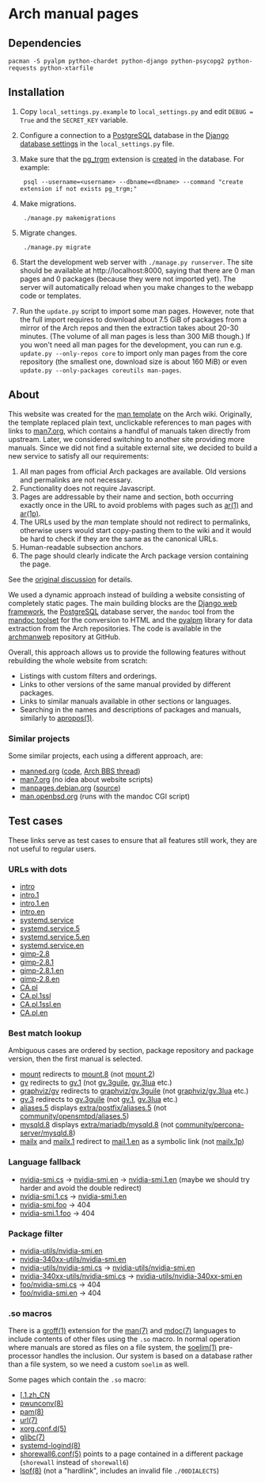 # Arch manual pages

## Dependencies

	pacman -S pyalpm python-chardet python-django python-psycopg2 python-requests python-xtarfile

## Installation

1. Copy `local_settings.py.example` to `local_settings.py` and edit `DEBUG = True` and the `SECRET_KEY` variable.

2. Configure a connection to a [PostgreSQL](https://wiki.archlinux.org/index.php/PostgreSQL) database
   in the [Django database settings](https://docs.djangoproject.com/en/3.1/ref/settings/#databases)
   in the `local_settings.py` file.

3. Make sure that the [pg_trgm](https://www.postgresql.org/docs/current/pgtrgm.html)
   extension is [created](https://www.postgresql.org/docs/current/sql-createextension.html)
   in the database. For example:

        psql --username=<username> --dbname=<dbname> --command "create extension if not exists pg_trgm;"

4. Make migrations.

        ./manage.py makemigrations

5. Migrate changes.

        ./manage.py migrate

6. Start the development web server with `./manage.py runserver`. The site
   should be available at http://localhost:8000, saying that there are 0 man
   pages and 0 packages (because they were not imported yet). The server will
   automatically reload when you make changes to the webapp code or templates.

7. Run the `update.py` script to import some man pages. However, note that the
   full import requires to download about 7.5 GiB of packages from a mirror of
   the Arch repos and then the extraction takes about 20-30 minutes. (The volume
   of all man pages is less than 300 MiB though.) If you won't need all man pages
   for the development, you can run e.g. `update.py --only-repos core` to import
   only man pages from the core repository (the smallest one, download size is
   about 160 MiB) or even `update.py --only-packages coreutils man-pages`.

## About

This website was created for the [man template](https://wiki.archlinux.org/index.php/Template:Man)
on the Arch wiki. Originally, the template replaced plain text, unclickable
references to man pages with links to [man7.org](https://man7.org/linux/man-pages/),
which contains a handful of manuals taken directly from upstream. Later, we
considered switching to another site providing more manuals. Since we did not
find a suitable external site, we decided to build a new service to satisfy all
our requirements:

1. All man pages from official Arch packages are available. Old versions and
   permalinks are not necessary.
2. Functionality does not require Javascript.
3. Pages are addressable by their name and section, both occurring exactly once
   in the URL to avoid problems with pages such as
   [ar(1)](https://jlk.fjfi.cvut.cz/arch/manpages/man/ar.1) and
   [ar(1p)](https://jlk.fjfi.cvut.cz/arch/manpages/man/ar.1p).
4. The URLs used by the _man_ template should not redirect to permalinks,
   otherwise users would start copy-pasting them to the wiki and it would be
   hard to check if they are the same as the canonical URLs.
5. Human-readable subsection anchors.
6. The page should clearly indicate the Arch package version containing the
   page.

See the [original discussion](https://wiki.archlinux.org/index.php/Template_talk:Man#Sources)
for details.

We used a dynamic approach instead of building a website consisting of
completely static pages. The main building blocks are the
[Django web framework](https://www.djangoproject.com/), the
[PostgreSQL](https://www.postgresql.org/) database server, the `mandoc` tool
from the [mandoc toolset](http://mdocml.bsd.lv/) for the conversion to HTML and
the [pyalpm](https://github.com/archlinux/pyalpm) library for data extraction
from the Arch repositories. The code is available in the
[archmanweb](https://gitlab.archlinux.org/archlinux/archmanweb) repository at
GitHub.

Overall, this approach allows us to provide the following features without
rebuilding the whole website from scratch:

- Listings with custom filters and orderings.
- Links to other versions of the same manual provided by different packages.
- Links to similar manuals available in other sections or languages.
- Searching in the names and descriptions of packages and manuals, similarly to
  [apropos(1)](https://jlk.fjfi.cvut.cz/arch/manpages/about).

### Similar projects

Some similar projects, each using a different approach, are:

- [manned.org](https://manned.org/) ([code](https://g.blicky.net/manned.git/),
  [Arch BBS thread](https://bbs.archlinux.org/viewtopic.php?id=145382))
- [man7.org](http://man7.org/linux/man-pages/) (no idea about website scripts)
- [manpages.debian.org](https://manpages.debian.org/)
  ([source](https://github.com/Debian/debiman/))
- [man.openbsd.org](http://man.openbsd.org/) (runs with the mandoc CGI script)

## Test cases

These links serve as test cases to ensure that all features still work, they
are not useful to regular users.

### URLs with dots

- <a href="https://jlk.fjfi.cvut.cz/arch/manpages/man/intro">intro</a>
- <a href="https://jlk.fjfi.cvut.cz/arch/manpages/man/intro.1">intro.1</a>
- <a href="https://jlk.fjfi.cvut.cz/arch/manpages/man/intro.1.en">intro.1.en</a>
- <a href="https://jlk.fjfi.cvut.cz/arch/manpages/man/intro.en">intro.en</a>
- <a href="https://jlk.fjfi.cvut.cz/arch/manpages/man/systemd.service">systemd.service</a>
- <a href="https://jlk.fjfi.cvut.cz/arch/manpages/man/systemd.service.5">systemd.service.5</a>
- <a href="https://jlk.fjfi.cvut.cz/arch/manpages/man/systemd.service.5.en">systemd.service.5.en</a>
- <a href="https://jlk.fjfi.cvut.cz/arch/manpages/man/systemd.service.en">systemd.service.en</a>
- <a href="https://jlk.fjfi.cvut.cz/arch/manpages/man/gimp-2.8">gimp-2.8</a>
- <a href="https://jlk.fjfi.cvut.cz/arch/manpages/man/gimp-2.8.1">gimp-2.8.1</a>
- <a href="https://jlk.fjfi.cvut.cz/arch/manpages/man/gimp-2.8.1.en">gimp-2.8.1.en</a>
- <a href="https://jlk.fjfi.cvut.cz/arch/manpages/man/gimp-2.8.en">gimp-2.8.en</a>
- <a href="https://jlk.fjfi.cvut.cz/arch/manpages/man/CA.pl">CA.pl</a>
- <a href="https://jlk.fjfi.cvut.cz/arch/manpages/man/CA.pl.1ssl">CA.pl.1ssl</a>
- <a href="https://jlk.fjfi.cvut.cz/arch/manpages/man/CA.pl.1ssl.en">CA.pl.1ssl.en</a>
- <a href="https://jlk.fjfi.cvut.cz/arch/manpages/man/CA.pl.en">CA.pl.en</a>

### Best match lookup

Ambiguous cases are ordered by section, package repository and package version,
then the first manual is selected.

- <a href="https://jlk.fjfi.cvut.cz/arch/manpages/man/mount">mount</a> redirects to
  <a href="https://jlk.fjfi.cvut.cz/arch/manpages/man/mount.8">mount.8</a>
  (not <a href="https://jlk.fjfi.cvut.cz/arch/manpages/man/mount.2">mount.2</a>)
- <a href="https://jlk.fjfi.cvut.cz/arch/manpages/man/gv">gv</a> redirects to
  <a href="https://jlk.fjfi.cvut.cz/arch/manpages/man/gv.1">gv.1</a>
  (not <a href="https://jlk.fjfi.cvut.cz/arch/manpages/man/gv.3guile">gv.3guile</a>,
  <a href="https://jlk.fjfi.cvut.cz/arch/manpages/man/gv.3lua">gv.3lua</a> etc.)
- <a href="https://jlk.fjfi.cvut.cz/arch/manpages/man/graphviz/gv">graphviz/gv</a> redirects to
  <a href="https://jlk.fjfi.cvut.cz/arch/manpages/man/graphviz/gv.3guile">graphviz/gv.3guile</a>
  (not <a href="https://jlk.fjfi.cvut.cz/arch/manpages/man/graphviz/gv.3lua">graphviz/gv.3lua</a> etc.)
- <a href="https://jlk.fjfi.cvut.cz/arch/manpages/man/gv.3">gv.3</a> redirects to
  <a href="https://jlk.fjfi.cvut.cz/arch/manpages/man/gv.3guile">gv.3guile</a>
  (not <a href="https://jlk.fjfi.cvut.cz/arch/manpages/man/gv.1">gv.1</a>,
  <a href="https://jlk.fjfi.cvut.cz/arch/manpages/man/gv.3lua">gv.3lua</a> etc.)
- <a href="https://jlk.fjfi.cvut.cz/arch/manpages/man/aliases.5">aliases.5</a> displays
  <a href="https://jlk.fjfi.cvut.cz/arch/manpages/man/extra/postfix/aliases.5">extra/postfix/aliases.5</a>
  (not <a href="https://jlk.fjfi.cvut.cz/arch/manpages/man/community/opensmtpd/aliases.5">community/opensmtpd/aliases.5</a>)
- <a href="https://jlk.fjfi.cvut.cz/arch/manpages/man/mysqld.8">mysqld.8</a> displays
  <a href="https://jlk.fjfi.cvut.cz/arch/manpages/man/extra/mariadb/mysqld.8">extra/mariadb/mysqld.8</a>
  (not <a href="https://jlk.fjfi.cvut.cz/arch/manpages/man/community/percona-server/mysqld.8">community/percona-server/mysqld.8</a>)
- <a href="https://jlk.fjfi.cvut.cz/arch/manpages/man/mailx">mailx</a> and
  <a href="https://jlk.fjfi.cvut.cz/arch/manpages/man/mailx.1">mailx.1</a> redirect to
  <a href="https://jlk.fjfi.cvut.cz/arch/manpages/man/mail.1.en">mail.1.en</a> as a symbolic link
  (not <a href="https://jlk.fjfi.cvut.cz/arch/manpages/man/mailx.1p">mailx.1p</a>)

### Language fallback

- <a href="https://jlk.fjfi.cvut.cz/arch/manpages/man/nvidia-smi.cs">nvidia-smi.cs</a> &rarr;
  <a href="https://jlk.fjfi.cvut.cz/arch/manpages/man/nvidia-smi.en">nvidia-smi.en</a> &rarr;
  <a href="https://jlk.fjfi.cvut.cz/arch/manpages/man/nvidia-smi.1.en">nvidia-smi.1.en</a>
  (maybe we should try harder and avoid the double redirect)
- <a href="https://jlk.fjfi.cvut.cz/arch/manpages/man/nvidia-smi.1.cs">nvidia-smi.1.cs</a> &rarr;
  <a href="https://jlk.fjfi.cvut.cz/arch/manpages/man/nvidia-smi.1.en">nvidia-smi.1.en</a>
- <a href="https://jlk.fjfi.cvut.cz/arch/manpages/man/nvidia-smi.foo">nvidia-smi.foo</a> &rarr; 404
- <a href="https://jlk.fjfi.cvut.cz/arch/manpages/man/nvidia-smi.1.foo">nvidia-smi.1.foo</a> &rarr; 404

### Package filter

- <a href="https://jlk.fjfi.cvut.cz/arch/manpages/man/nvidia-utils/nvidia-smi.en">nvidia-utils/nvidia-smi.en</a>
- <a href="https://jlk.fjfi.cvut.cz/arch/manpages/man/nvidia-340xx-utils/nvidia-smi.en">nvidia-340xx-utils/nvidia-smi.en</a>
- <a href="https://jlk.fjfi.cvut.cz/arch/manpages/man/nvidia-utils/nvidia-smi.cs">nvidia-utils/nvidia-smi.cs</a> &rarr;
  <a href="https://jlk.fjfi.cvut.cz/arch/manpages/man/nvidia-utils/nvidia-smi.en">nvidia-utils/nvidia-smi.en</a>
- <a href="https://jlk.fjfi.cvut.cz/arch/manpages/man/nvidia-340xx-utils/nvidia-smi.cs">nvidia-340xx-utils/nvidia-smi.cs</a> &rarr;
  <a href="https://jlk.fjfi.cvut.cz/arch/manpages/man/nvidia-340xx-utils/nvidia-smi.cs">nvidia-utils/nvidia-340xx-smi.en</a>
- <a href="https://jlk.fjfi.cvut.cz/arch/manpages/man/foo/nvidia-smi.cs">foo/nvidia-smi.cs</a> &rarr; 404
- <a href="https://jlk.fjfi.cvut.cz/arch/manpages/man/foo/nvidia-smi.en">foo/nvidia-smi.en</a> &rarr; 404

### .so macros

There is a <a href="https://jlk.fjfi.cvut.cz/arch/manpages/man/groff.1">groff(1)</a> extension for the
<a href="https://jlk.fjfi.cvut.cz/arch/manpages/man/man.7">man(7)</a> and
<a href="https://jlk.fjfi.cvut.cz/arch/manpages/man/mdoc.7">mdoc(7)</a>
languages to include contents of other files using the `.so` macro. In normal
operation where manuals are stored as files on a file system, the
<a href="https://jlk.fjfi.cvut.cz/arch/manpages/man/soelim.1">soelim(1)</a>
pre-processor handles the inclusion. Our system is based on a database rather
than a file system, so we need a custom `soelim` as well.

Some pages which contain the `.so` macro:

- <a href="https://jlk.fjfi.cvut.cz/arch/manpages/man/[.1.zh_CN">[.1.zh_CN</a>
- <a href="https://jlk.fjfi.cvut.cz/arch/manpages/man/pwunconv.8">pwunconv(8)</a>
- <a href="https://jlk.fjfi.cvut.cz/arch/manpages/man/pam.8">pam(8)</a>
- <a href="https://jlk.fjfi.cvut.cz/arch/manpages/man/url.7">url(7)</a>
- <a href="https://jlk.fjfi.cvut.cz/arch/manpages/man/xorg.conf.d.5">xorg.conf.d(5)</a>
- <a href="https://jlk.fjfi.cvut.cz/arch/manpages/man/glibc.7">glibc(7)</a>
- <a href="https://jlk.fjfi.cvut.cz/arch/manpages/man/systemd-logind.8">systemd-logind(8)</a>
- <a href="https://jlk.fjfi.cvut.cz/arch/manpages/man/shorewall6.conf.5">shorewall6.conf(5)</a>
  points to a page contained in a different package (`shorewall` instead of `shorewall6`)
- <a href="https://jlk.fjfi.cvut.cz/arch/manpages/man/lsof.8">lsof(8)</a>
  (not a "hardlink", includes an invalid file `./00DIALECTS`)
